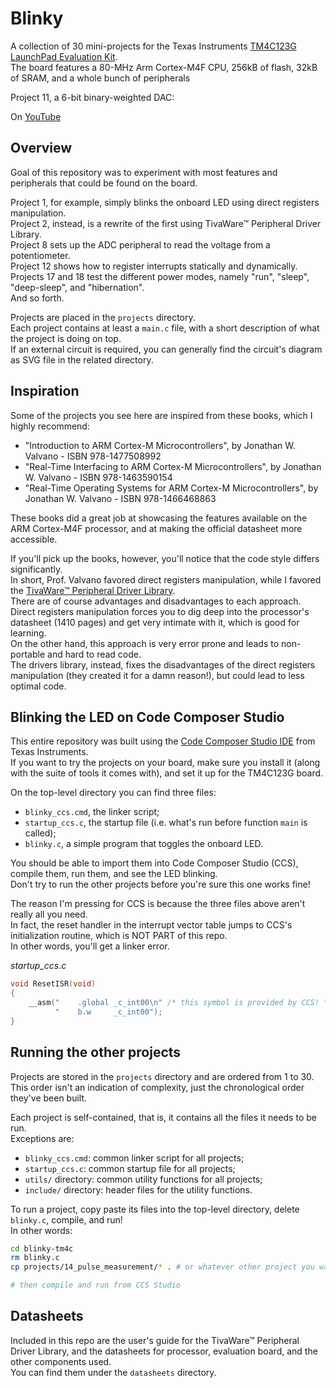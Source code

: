 # Blinky

A collection of 30 mini-projects for the Texas Instruments [TM4C123G LaunchPad Evaluation Kit](https://www.ti.com/tool/EK-TM4C123GXL).  
The board features a 80-MHz Arm Cortex-M4F CPU, 256kB of flash, 32kB of SRAM, and a whole bunch of peripherals

Project 11, a 6-bit binary-weighted DAC:

On [YouTube](https://www.youtube.com/shorts/_X9xUjwxpHI)

## Overview

Goal of this repository was to experiment with most features and peripherals that could be found on the board.

Project 1, for example, simply blinks the onboard LED using direct registers manipulation.  
Project 2, instead, is a rewrite of the first using TivaWare™ Peripheral Driver Library.  
Project 8 sets up the ADC peripheral to read the voltage from a potentiometer.  
Project 12 shows how to register interrupts statically and dynamically.  
Projects 17 and 18 test the different power modes, namely "run", "sleep", "deep-sleep", and "hibernation".  
And so forth.

Projects are placed in the `projects` directory.  
Each project contains at least a `main.c` file, with a short description of what the project is doing on top.  
If an external circuit is required, you can generally find the circuit's diagram as SVG file in the related directory.  

## Inspiration

Some of the projects you see here are inspired from these books, which I highly recommend:

* "Introduction to ARM Cortex-M Microcontrollers", by Jonathan W. Valvano - ISBN 978-1477508992
* "Real-Time Interfacing to ARM Cortex-M Microcontrollers", by Jonathan W. Valvano - ISBN 978-1463590154
* "Real-Time Operating Systems for ARM Cortex-M Microcontrollers", by Jonathan W. Valvano - ISBN 978-1466468863

These books did a great job at showcasing the features available on the ARM Cortex-M4F processor, and at making the official datasheet more accessible.

If you'll pick up the books, however, you'll notice that the code style differs significantly.  
In short, Prof. Valvano favored direct registers manipulation, while I favored the [TivaWare™ Peripheral Driver Library](https://www.ti.com/lit/ug/spmu298e/spmu298e.pdf).  
There are of course advantages and disadvantages to each approach.  
Direct registers manipulation forces you to dig deep into the processor's datasheet (1410 pages) and get very intimate with it, which is good for learning.  
On the other hand, this approach is very error prone and leads to non-portable and hard to read code.  
The drivers library, instead, fixes the disadvantages of the direct registers manipulation (they created it for a damn reason!), but could lead to less optimal code.

## Blinking the LED on Code Composer Studio

This entire repository was built using the [Code Composer Studio IDE](https://www.ti.com/tool/CCSTUDIO) from Texas Instruments.  
If you want to try the projects on your board, make sure you install it (along with the suite of tools it comes with), and set it up for the TM4C123G board.

On the top-level directory you can find three files:

* `blinky_ccs.cmd`, the linker script;
* `startup_ccs.c`, the startup file (i.e. what's run before function `main` is called);
* `blinky.c`, a simple program that toggles the onboard LED.

You should be able to import them into Code Composer Studio (CCS), compile them, run them, and see the LED blinking.  
Don't try to run the other projects before you're sure this one works fine!

The reason I'm pressing for CCS is because the three files above aren't really all you need.  
In fact, the reset handler in the interrupt vector table jumps to CCS's initialization routine, which is NOT PART of this repo.  
In other words, you'll get a linker error.

*startup_ccs.c*
```c
void ResetISR(void)
{
    __asm("    .global _c_int00\n" /* this symbol is provided by CCS! */
          "    b.w     _c_int00");
}
```

## Running the other projects

Projects are stored in the `projects` directory and are ordered from 1 to 30.  
This order isn't an indication of complexity, just the chronological order they've been built.  

Each project is self-contained, that is, it contains all the files it needs to be run.  
Exceptions are:
* `blinky_ccs.cmd`: common linker script for all projects;
* `startup_ccs.c`: common startup file for all projects;
* `utils/` directory: common utility functions for all projects;
* `include/` directory: header files for the utility functions.

To run a project, copy paste its files into the top-level directory, delete `blinky.c`, compile, and run!  
In other words:
```sh
cd blinky-tm4c
rm blinky.c
cp projects/14_pulse_measurement/* . # or whatever other project you want to run

# then compile and run from CCS Studio
```

## Datasheets

Included in this repo are the user's guide for the TivaWare™ Peripheral Driver Library, and the datasheets for processor, evaluation board, and the other components used.  
You can find them under the `datasheets` directory.
